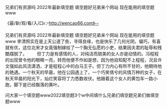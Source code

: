 兄弟们有资源吗
2022年最新填空题
填空题好兄弟来个网站
现在能用的填空题www


《最/新/观/看/入/口👉http://wencao66.com》--

兄弟们有资源吗
2022年最新填空题
填空题好兄弟来个网站
现在能用的填空题www
李清照实在是上天公道了些，寻得良缘，也是快乐了几何光阴。偏巧，有喜就有优，这位北宋才女竟强制嫁给了一个胸无弘愿的小吏，结果因夫君的耻辱和残酷摆脱了。
　　但丁力是有感情的人，对纯洁而貌美的女人亦是动情的。冯程程的出现曾令他的眼睛一亮，转而他便不作如是想，因为他自知配不上程程，况且许文强如此风流潇洒，才是程程心中的白马王子。但丁力内心有所不甘的，他期待他的艳遇。一个秋天的早晨，他在公园遇上了，一个巧笑倩兮的风情万种的女子，在秋天早晨的阳光下，灿烂笑容将丁力悉数收伏。他跟着这个女人的黄包车一路小跑，脚下是已经飘落的黄叶。





问大家一个填空题www2022填空题3个w中间填什么兄弟们填空题兄弟们做填空题www
